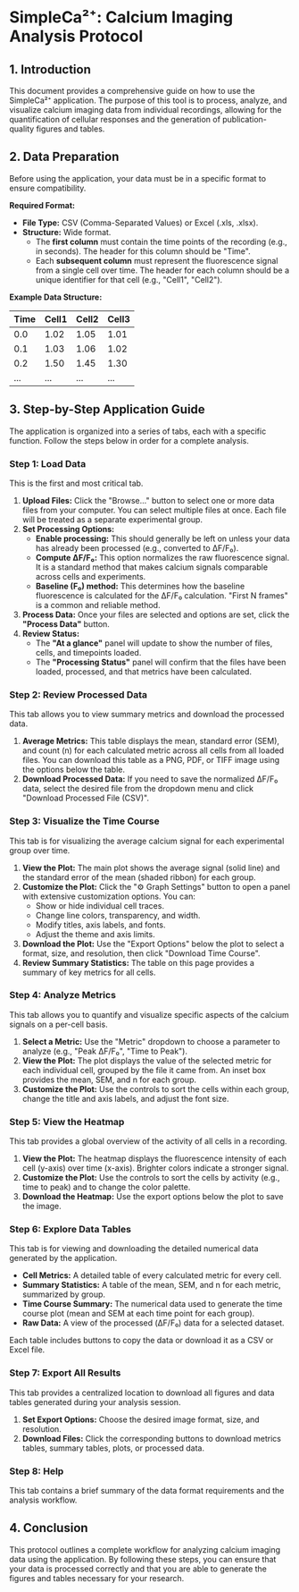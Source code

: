 # SimpleCa²⁺: Calcium Imaging Analysis Protocol

## 1. Introduction

This document provides a comprehensive guide on how to use the SimpleCa²⁺ application. The purpose of this tool is to process, analyze, and visualize calcium imaging data from individual recordings, allowing for the quantification of cellular responses and the generation of publication-quality figures and tables.

## 2. Data Preparation

Before using the application, your data must be in a specific format to ensure compatibility.

**Required Format:**
- **File Type:** CSV (Comma-Separated Values) or Excel (.xls, .xlsx).
- **Structure:** Wide format.
  - The **first column** must contain the time points of the recording (e.g., in seconds). The header for this column should be "Time".
  - Each **subsequent column** must represent the fluorescence signal from a single cell over time. The header for each column should be a unique identifier for that cell (e.g., "Cell1", "Cell2").

**Example Data Structure:**

| Time | Cell1 | Cell2 | Cell3 |
|------|-------|-------|-------|
| 0.0  | 1.02  | 1.05  | 1.01  |
| 0.1  | 1.03  | 1.06  | 1.02  |
| 0.2  | 1.50  | 1.45  | 1.30  |
| ...  | ...   | ...   | ...   |

## 3. Step-by-Step Application Guide

The application is organized into a series of tabs, each with a specific function. Follow the steps below in order for a complete analysis.

### Step 1: Load Data

This is the first and most critical tab.

1.  **Upload Files:** Click the "Browse..." button to select one or more data files from your computer. You can select multiple files at once. Each file will be treated as a separate experimental group.
2.  **Set Processing Options:**
    *   **Enable processing:** This should generally be left on unless your data has already been processed (e.g., converted to ΔF/F₀).
    *   **Compute ΔF/F₀:** This option normalizes the raw fluorescence signal. It is a standard method that makes calcium signals comparable across cells and experiments.
    *   **Baseline (F₀) method:** This determines how the baseline fluorescence is calculated for the ΔF/F₀ calculation. "First N frames" is a common and reliable method.
3.  **Process Data:** Once your files are selected and options are set, click the **"Process Data"** button.
4.  **Review Status:**
    *   The **"At a glance"** panel will update to show the number of files, cells, and timepoints loaded.
    *   The **"Processing Status"** panel will confirm that the files have been loaded, processed, and that metrics have been calculated.

### Step 2: Review Processed Data

This tab allows you to view summary metrics and download the processed data.

1.  **Average Metrics:** This table displays the mean, standard error (SEM), and count (n) for each calculated metric across all cells from all loaded files. You can download this table as a PNG, PDF, or TIFF image using the options below the table.
2.  **Download Processed Data:** If you need to save the normalized ΔF/F₀ data, select the desired file from the dropdown menu and click "Download Processed File (CSV)".

### Step 3: Visualize the Time Course

This tab is for visualizing the average calcium signal for each experimental group over time.

1.  **View the Plot:** The main plot shows the average signal (solid line) and the standard error of the mean (shaded ribbon) for each group.
2.  **Customize the Plot:** Click the "⚙️ Graph Settings" button to open a panel with extensive customization options. You can:
    *   Show or hide individual cell traces.
    *   Change line colors, transparency, and width.
    *   Modify titles, axis labels, and fonts.
    *   Adjust the theme and axis limits.
3.  **Download the Plot:** Use the "Export Options" below the plot to select a format, size, and resolution, then click "Download Time Course".
4.  **Review Summary Statistics:** The table on this page provides a summary of key metrics for all cells.

### Step 4: Analyze Metrics

This tab allows you to quantify and visualize specific aspects of the calcium signals on a per-cell basis.

1.  **Select a Metric:** Use the "Metric" dropdown to choose a parameter to analyze (e.g., "Peak ΔF/F₀", "Time to Peak").
2.  **View the Plot:** The plot displays the value of the selected metric for each individual cell, grouped by the file it came from. An inset box provides the mean, SEM, and n for each group.
3.  **Customize the Plot:** Use the controls to sort the cells within each group, change the title and axis labels, and adjust the font size.

### Step 5: View the Heatmap

This tab provides a global overview of the activity of all cells in a recording.

1.  **View the Plot:** The heatmap displays the fluorescence intensity of each cell (y-axis) over time (x-axis). Brighter colors indicate a stronger signal.
2.  **Customize the Plot:** Use the controls to sort the cells by activity (e.g., time to peak) and to change the color palette.
3.  **Download the Heatmap:** Use the export options below the plot to save the image.

### Step 6: Explore Data Tables

This tab is for viewing and downloading the detailed numerical data generated by the application.

*   **Cell Metrics:** A detailed table of every calculated metric for every cell.
*   **Summary Statistics:** A table of the mean, SEM, and n for each metric, summarized by group.
*   **Time Course Summary:** The numerical data used to generate the time course plot (mean and SEM at each time point for each group).
*   **Raw Data:** A view of the processed (ΔF/F₀) data for a selected dataset.

Each table includes buttons to copy the data or download it as a CSV or Excel file.

### Step 7: Export All Results

This tab provides a centralized location to download all figures and data tables generated during your analysis session.

1.  **Set Export Options:** Choose the desired image format, size, and resolution.
2.  **Download Files:** Click the corresponding buttons to download metrics tables, summary tables, plots, or processed data.

### Step 8: Help

This tab contains a brief summary of the data format requirements and the analysis workflow.

## 4. Conclusion

This protocol outlines a complete workflow for analyzing calcium imaging data using the application. By following these steps, you can ensure that your data is processed correctly and that you are able to generate the figures and tables necessary for your research.
